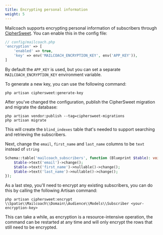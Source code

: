 ```yaml
---
title: Encrypting personal information
weight: 5
---
```


Mailcoach supports encrypting personal information of subscribers through [CipherSweet](https://github.com/spatie/laravel-ciphersweet). You can enable this in the config file:

```php
// config/mailcoach.php
'encryption' => [
    'enabled' => true,
    'key' => env('MAILCOACH_ENCRYPTION_KEY', env('APP_KEY')),
]
```

By default the `APP_KEY` is used, but you can set a separate `MAILCOACH_ENCRYPTION_KEY` environment variable.

To generate a new key, you can use the following command:

```shell
php artisan ciphersweet:generate-key
```

After you've changed the configuration, publish the CipherSweet migration and migrate the database:

```shell
php artisan vendor:publish --tag=ciphersweet-migrations
php artisan migrate
```

This will create the `blind_indexes` table that's needed to support searching and retrieving the subscribers.

Next, change the `email`, `first_name` and `last_name` columns to be `text` instead of `string`

```php
Schema::table('mailcoach_subscribers', function (Blueprint $table): void {
    $table->text('email')->change();
    $table->text('first_name')->nullable()->change();
    $table->text('last_name')->nullable()->change();
});
```

As a last step, you'll need to encrypt any existing subscribers, you can do this by calling the following Artisan command:

```shell
php artisan ciphersweet:encrypt \\Spatie\\Mailcoach\\Domain\\Audience\\Models\\Subscriber <your-encryption-key>
```

This can take a while, as encryption is a resource-intensive operation, the command can be restarted at any time and will only encrypt the rows that still need to be encrypted.
